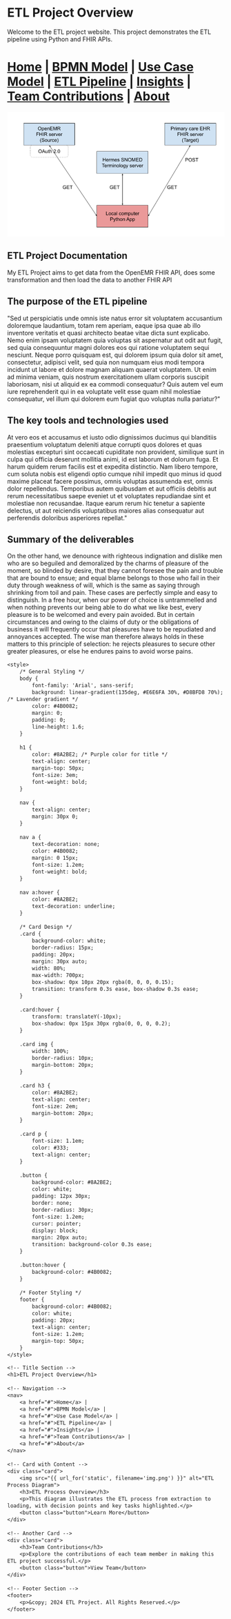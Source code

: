 # ETL Project Overview

Welcome to the ETL project website. This project demonstrates the ETL pipeline using Python and FHIR APIs.




[Home](index.md) | [BPMN Model](bpmn.md) | [Use Case Model](use_case.md) | [ETL Pipeline](etl_pipeline.md) | [Insights](insights.md) | [Team Contributions](team.md) | [About](about.md)
=======

![img_2.png](img_2.png)

## ETL Project Documentation
My ETL Project aims to get data from the OpenEMR FHIR API, does some transformation and then load the data to another FHIR API

## The purpose of the ETL pipeline
"Sed ut perspiciatis unde omnis iste natus error sit voluptatem accusantium doloremque laudantium, totam rem aperiam, eaque ipsa quae ab illo inventore veritatis et quasi architecto beatae vitae dicta sunt explicabo. Nemo enim ipsam voluptatem quia voluptas sit aspernatur aut odit aut fugit, sed quia consequuntur magni dolores eos qui ratione voluptatem sequi nesciunt. Neque porro quisquam est, qui dolorem ipsum quia dolor sit amet, consectetur, adipisci velit, sed quia non numquam eius modi tempora incidunt ut labore et dolore magnam aliquam quaerat voluptatem. Ut enim ad minima veniam, quis nostrum exercitationem ullam corporis suscipit laboriosam, nisi ut aliquid ex ea commodi consequatur? Quis autem vel eum iure reprehenderit qui in ea voluptate velit esse quam nihil molestiae consequatur, vel illum qui dolorem eum fugiat quo voluptas nulla pariatur?"

## The key tools and technologies used
At vero eos et accusamus et iusto odio dignissimos ducimus qui blanditiis praesentium voluptatum deleniti atque corrupti quos dolores et quas molestias excepturi sint occaecati cupiditate non provident, similique sunt in culpa qui officia deserunt mollitia animi, id est laborum et dolorum fuga. Et harum quidem rerum facilis est et expedita distinctio. Nam libero tempore, cum soluta nobis est eligendi optio cumque nihil impedit quo minus id quod maxime placeat facere possimus, omnis voluptas assumenda est, omnis dolor repellendus. Temporibus autem quibusdam et aut officiis debitis aut rerum necessitatibus saepe eveniet ut et voluptates repudiandae sint et molestiae non recusandae. Itaque earum rerum hic tenetur a sapiente delectus, ut aut reiciendis voluptatibus maiores alias consequatur aut perferendis doloribus asperiores repellat."

## Summary of the deliverables
On the other hand, we denounce with righteous indignation and dislike men who are so beguiled and demoralized by the charms of pleasure of the moment, so blinded by desire, that they cannot foresee the pain and trouble that are bound to ensue; and equal blame belongs to those who fail in their duty through weakness of will, which is the same as saying through shrinking from toil and pain.
These cases are perfectly simple and easy to distinguish.
In a free hour, when our power of choice is untrammelled and when nothing prevents our being able to do what we like best, every pleasure is to be welcomed and every pain avoided. But in certain circumstances and owing to the claims of duty or the obligations of business it will frequently occur that pleasures have to be repudiated and annoyances accepted. The wise man therefore always holds in these matters to this principle of selection: he rejects pleasures to secure other greater pleasures, or else he endures pains to avoid worse pains.


<!DOCTYPE html>
<html lang="en">
<head>
    <meta charset="UTF-8">
    <meta name="viewport" content="width=device-width, initial-scale=1.0">
    <title>ETL Project Overview</title>

    <style>
        /* General Styling */
        body {
            font-family: 'Arial', sans-serif;
            background: linear-gradient(135deg, #E6E6FA 30%, #D8BFD8 70%);  /* Lavender gradient */
            color: #4B0082;
            margin: 0;
            padding: 0;
            line-height: 1.6;
        }

        h1 {
            color: #8A2BE2; /* Purple color for title */
            text-align: center;
            margin-top: 50px;
            font-size: 3em;
            font-weight: bold;
        }

        nav {
            text-align: center;
            margin: 30px 0;
        }

        nav a {
            text-decoration: none;
            color: #4B0082;
            margin: 0 15px;
            font-size: 1.2em;
            font-weight: bold;
        }

        nav a:hover {
            color: #8A2BE2;
            text-decoration: underline;
        }

        /* Card Design */
        .card {
            background-color: white;
            border-radius: 15px;
            padding: 20px;
            margin: 30px auto;
            width: 80%;
            max-width: 700px;
            box-shadow: 0px 10px 20px rgba(0, 0, 0, 0.15);
            transition: transform 0.3s ease, box-shadow 0.3s ease;
        }

        .card:hover {
            transform: translateY(-10px);
            box-shadow: 0px 15px 30px rgba(0, 0, 0, 0.2);
        }

        .card img {
            width: 100%;
            border-radius: 10px;
            margin-bottom: 20px;
        }

        .card h3 {
            color: #8A2BE2;
            text-align: center;
            font-size: 2em;
            margin-bottom: 20px;
        }

        .card p {
            font-size: 1.1em;
            color: #333;
            text-align: center;
        }

        .button {
            background-color: #8A2BE2;
            color: white;
            padding: 12px 30px;
            border: none;
            border-radius: 30px;
            font-size: 1.2em;
            cursor: pointer;
            display: block;
            margin: 20px auto;
            transition: background-color 0.3s ease;
        }

        .button:hover {
            background-color: #4B0082;
        }

        /* Footer Styling */
        footer {
            background-color: #4B0082;
            color: white;
            padding: 20px;
            text-align: center;
            font-size: 1.2em;
            margin-top: 50px;
        }
    </style>
</head>
<body>

    <!-- Title Section -->
    <h1>ETL Project Overview</h1>

    <!-- Navigation -->
    <nav>
        <a href="#">Home</a> | 
        <a href="#">BPMN Model</a> | 
        <a href="#">Use Case Model</a> | 
        <a href="#">ETL Pipeline</a> | 
        <a href="#">Insights</a> | 
        <a href="#">Team Contributions</a> | 
        <a href="#">About</a>
    </nav>

    <!-- Card with Content -->
    <div class="card">
        <img src="{{ url_for('static', filename='img.png') }}" alt="ETL Process Diagram">
        <h3>ETL Process Overview</h3>
        <p>This diagram illustrates the ETL process from extraction to loading, with decision points and key tasks highlighted.</p>
        <button class="button">Learn More</button>
    </div>

    <!-- Another Card -->
    <div class="card">
        <h3>Team Contributions</h3>
        <p>Explore the contributions of each team member in making this ETL project successful.</p>
        <button class="button">View Team</button>
    </div>

    <!-- Footer Section -->
    <footer>
        <p>&copy; 2024 ETL Project. All Rights Reserved.</p>
    </footer>

</body>
</html>

